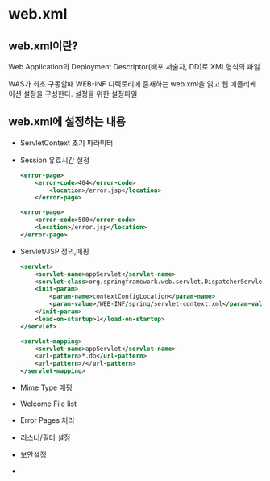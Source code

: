 # web.xml



## web.xml이란?

Web Application의 Deployment Descriptor(배포 서술자, DD)로 XML형식의 파일.

WAS가 최초 구동할때 WEB-INF 디렉토리에 존재하는 web.xml을 읽고 웹 애플리케이션 설정을 구성한다. 설정을 위한 설정파일

## web.xml에 설정하는 내용

- ServletContext 초기 파라미터
- Session 유효시간 설정

    ```xml
    <error-page>
    	<error-code>404</error-code>
    		<location>/error.jsp</location>
    	</error-page>

    <error-page>
    	<error-code>500</error-code>
    	<location>/error.jsp</location>
    </error-page>
    ```

- Servlet/JSP 정의,매핑

    ```xml
    <servlet>
    	<servlet-name>appServlet</servlet-name>
    	<servlet-class>org.springframework.web.servlet.DispatcherServlet</servlet-class>
    	<init-param>
    		<param-name>contextConfigLocation</param-name>
    		<param-value>/WEB-INF/spring/servlet-context.xml</param-value>
    	</init-param>
    	<load-on-startup>1</load-on-startup>
    </servlet>

    <servlet-mapping>
    	<servlet-name>appServlet</servlet-name>
    	<url-pattern>*.do</url-pattern>
    	<url-pattern>/</url-pattern>
    </servlet-mapping>
    ```

- Mime Type 매핑
- Welcome File list
- Error Pages 처리
- 리스너/필터 설정
- 보안설정
-
